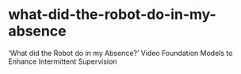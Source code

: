 # what-did-the-robot-do-in-my-absence
‘What did the Robot do in my Absence?’ Video Foundation Models to Enhance Intermittent Supervision
